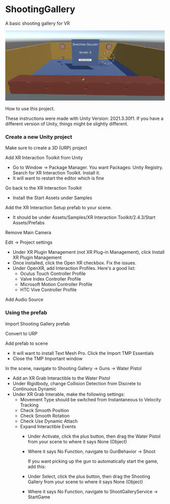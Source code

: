 # ShootingGallery
 A basic shooting gallery for VR

 ![alt text](Assets/Images/ShootingGallery.png?raw=true)

How to use this project.

These instructions were made with Unity Version: 2021.3.30f1.  If you have a different version of Unity, things might be slightly different.

### Create a new Unity project

Make sure to create a 3D (URP) project

Add XR Interaction Toolkit from Unity
- Go to Window -> Package Manager.  You want Packages: Unity Registry.  Search for XR Interaction Toolkit.  Install it.
- It will want to restart the editor which is fine

Go back to the XR Interaction Toolkit
- Install the Start Assets under Samples

Add the XR Interaction Setup prefab to your scene.
- It should be under Assets/Samples/XR Interaction Toolkit/2.4.3/Start Assets/Prefabs

Remove Main Camera

Edit -> Project settings
- Under XR Plugin Management (not XR Plug-in Management), click Install XR Plugin Management
- Once installed, click the Open XR checkbox.  Fix the issues.
- Under OpenXR, add Interaction Profiles.  Here's a good list:
    - Oculus Touch Controller Profile
    - Valve Index Controller Profile
    - Microsoft Motion Controller Profile
    - HTC Vive Controller Profile

Add Audio Source

### Using the prefab

Import Shooting Gallery prefab

Convert to URP

Add prefab to scene
- It will want to install Text Mesh Pro.  Click the Import TMP Essentials
- Close the TMP Important window

In the scene, navigate to Shooting Gallery -> Guns -> Water Pistol
- Add an XR Grab Interactible to the Water Pistol
- Under Rigidbody, change Collision Detection from Discrete to Continuous Dynamic
- Under XR Grab Interable, make the following settings:
    - Movement Type should be switched from Instantaneous to Velocity Tracking
    - Check Smooth Position
    - Check Smooth Rotation
    - Check Use Dynamic Attach
    - Expand Interactible Events
        - Under Activate, click the plus button, then drag the Water Pistol from your scene to where it says None (Object)
        - Where it says No Function, navigate to GunBehavior -> Shoot

            If you want picking up the gun to automatically start the game, add this:
        - Under Select, click the plus button, then drag the Shooting Gallery from your scene to where it says None (Object)
        - Where it says No Function, navigate to ShootGalleryService -> StartGame

